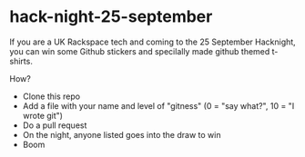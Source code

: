 hack-night-25-september
=======================

If you are a UK Rackspace tech and coming to the 25 September Hacknight, you can win some Github stickers and specilally made github themed t-shirts.

How?
  -  Clone this repo
  -  Add a file with your name and level of "gitness"  (0 = "say what?", 10 = "I wrote git")
  -  Do a pull request
  -  On the night, anyone listed goes into the draw to win
  -  Boom


